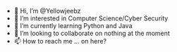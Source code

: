 - 👋 Hi, I’m @Yellowjeebz
- 👀 I’m interested in Computer Science/Cyber Security
- 🌱 I’m currently learning Python and Java
- 💞️ I’m looking to collaborate on nothing at the moment
- 📫 How to reach me ... on here?

<!---
Yellowjeebz/Yellowjeebz is a ✨ special ✨ repository because its `README.md` (this file) appears on your GitHub profile.
You can click the Preview link to take a look at your changes.
--->
